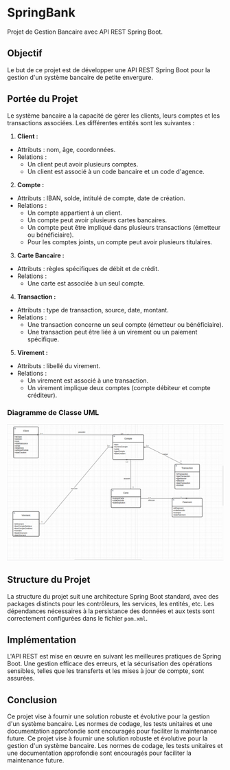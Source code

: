 # SpringBank

Projet de Gestion Bancaire avec API REST Spring Boot.

## Objectif

Le but de ce projet est de développer une API REST Spring Boot pour la gestion d'un système bancaire de petite envergure.

## Portée du Projet

Le système bancaire a la capacité de gérer les clients, leurs comptes et les transactions associées. Les différentes entités sont les suivantes :


1. **Client :**
  - Attributs : nom, âge, coordonnées.
  - Relations :
    - Un client peut avoir plusieurs comptes.
    - Un client est associé à un code bancaire et un code d'agence.

2. **Compte :**
  - Attributs : IBAN, solde, intitulé de compte, date de création.
  - Relations :
    - Un compte appartient à un client.
    - Un compte peut avoir plusieurs cartes bancaires.
    - Un compte peut être impliqué dans plusieurs transactions (émetteur ou bénéficiaire).
    - Pour les comptes joints, un compte peut avoir plusieurs titulaires.

3. **Carte Bancaire :**
  - Attributs : règles spécifiques de débit et de crédit.
  - Relations :
    - Une carte est associée à un seul compte.

4. **Transaction :**
  - Attributs : type de transaction, source, date, montant.
  - Relations :
    - Une transaction concerne un seul compte (émetteur ou bénéficiaire).
    - Une transaction peut être liée à un virement ou un paiement spécifique.

5. **Virement :**
  - Attributs : libellé du virement.
  - Relations :
    - Un virement est associé à une transaction.
    - Un virement implique deux comptes (compte débiteur et compte créditeur).

### Diagramme de Classe UML

![Diagramme de Classe](https://github.com/PatriceAlan/SpringBank/blob/main/diagramme_de_classe_spring_bank.png?raw=true)

## Structure du Projet

La structure du projet suit une architecture Spring Boot standard, avec des packages distincts pour les contrôleurs, les services, les entités, etc. Les dépendances nécessaires à la persistance des données et aux tests sont correctement configurées dans le fichier `pom.xml`.

## Implémentation

L'API REST est mise en œuvre en suivant les meilleures pratiques de Spring Boot. Une gestion efficace des erreurs, et la sécurisation des opérations sensibles, telles que les transferts et les mises à jour de compte, sont assurées.

## Conclusion

Ce projet vise à fournir une solution robuste et évolutive pour la gestion d'un système bancaire. Les normes de codage, les tests unitaires et une documentation approfondie sont encouragés pour faciliter la maintenance future.
Ce projet vise à fournir une solution robuste et évolutive pour la gestion d'un système bancaire. Les normes de codage, les tests unitaires et une documentation approfondie sont encouragés pour faciliter la maintenance future.
